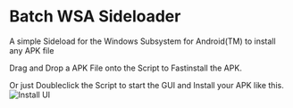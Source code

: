 # Batch WSA Sideloader

A simple Sideload for the Windows Subsystem for Android(TM) to install any APK file

Drag and Drop a APK File onto the Script to Fastinstall the APK.

Or just Doubleclick the Script to start the GUI and Install your APK like this.
![Install UI](https://imgur.com/a/Ap5hDCe)
